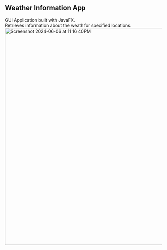 ## Weather Information App

GUI Application built with JavaFX.<br>
Retrieves information about the weath for specified locations.
[
<img width="694" alt="Screenshot 2024-06-06 at 11 16 40 PM" src="https://github.com/den-ii/weather-information-app/assets/104834114/d62b9906-45bf-47d3-8d3f-b0626748f6d2">
](url)
